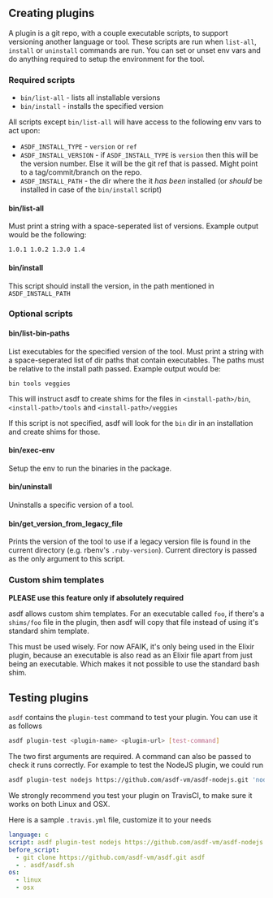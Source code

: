 ## Creating plugins

A plugin is a git repo, with a couple executable scripts, to support versioning another language or tool. These scripts are run when `list-all`, `install` or `uninstall` commands are run. You can set or unset env vars and do anything required to setup the environment for the tool.

### Required scripts

* `bin/list-all` - lists all installable versions
* `bin/install` - installs the specified version


All scripts except `bin/list-all` will have access to the following env vars to act upon:

* `ASDF_INSTALL_TYPE` - `version` or `ref`
* `ASDF_INSTALL_VERSION` - if `ASDF_INSTALL_TYPE` is `version` then this will be the version number. Else it will be the git ref that is passed. Might point to a tag/commit/branch on the repo.
* `ASDF_INSTALL_PATH` - the dir where the it *has been* installed (or *should* be installed in case of the `bin/install` script)


#### bin/list-all

Must print a string with a space-seperated list of versions. Example output would be the following:

```
1.0.1 1.0.2 1.3.0 1.4
```

#### bin/install

This script should install the version, in the path mentioned in `ASDF_INSTALL_PATH`


### Optional scripts

#### bin/list-bin-paths

List executables for the specified version of the tool. Must print a string with a space-seperated list of dir paths that contain executables. The paths must be relative to the install path passed. Example output would be:

```
bin tools veggies
```

This will instruct asdf to create shims for the files in `<install-path>/bin`, `<install-path>/tools` and `<install-path>/veggies`

If this script is not specified, asdf will look for the `bin` dir in an installation and create shims for those.

#### bin/exec-env

Setup the env to run the binaries in the package.

#### bin/uninstall

Uninstalls a specific version of a tool.

#### bin/get_version_from_legacy_file

Prints the version of the tool to use if a legacy version file is found in the current directory (e.g. rbenv's `.ruby-version`). Current directory is passed as the only argument to this script.

### Custom shim templates

**PLEASE use this feature only if absolutely required**

asdf allows custom shim templates. For an executable called `foo`, if there's a `shims/foo` file in the plugin, then asdf will copy that file instead of using it's standard shim template.

This must be used wisely. For now AFAIK, it's only being used in the Elixir plugin, because an executable is also read as an Elixir file apart from just being an executable. Which makes it not possible to use the standard bash shim.

## Testing plugins

`asdf` contains the `plugin-test` command to test your plugin.
You can use it as follows

```sh
asdf plugin-test <plugin-name> <plugin-url> [test-command]
```

The two first arguments are required. A command can also be passed to check it runs correctly.
For example to test the NodeJS plugin, we could run

```sh
asdf plugin-test nodejs https://github.com/asdf-vm/asdf-nodejs.git 'node --version'
```

We strongly recommend you test your plugin on TravisCI, to make sure it works
on both Linux and OSX.

Here is a sample `.travis.yml` file, customize it to your needs

```yaml
language: c
script: asdf plugin-test nodejs https://github.com/asdf-vm/asdf-nodejs.git 'node --version'
before_script:
  - git clone https://github.com/asdf-vm/asdf.git asdf
  - . asdf/asdf.sh
os:
  - linux
  - osx
```
